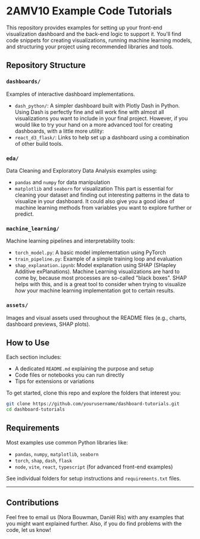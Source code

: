 # 2AMV10 Example Code Tutorials
This repository provides examples for setting up your front-end visualization dashboard and the back-end logic to support it. You'll find code snippets for creating visualizations, running machine learning models, and structuring your project using recommended libraries and tools.

## Repository Structure

### `dashboards/`
Examples of interactive dashboard implementations.

- `dash_python/`: A simpler dashboard built with Plotly Dash in Python. Using Dash is perfectly fine and will work fine with almost all visualizations you want to include in your final project. However, if you would like to try your hand on a more advanced tool for creating dashboards, with a little more utility:
- `react_d3_flask/`:  Links to help set up a dashboard using a combination of other build tools.

### `eda/`
Data Cleaning and Exploratory Data Analysis examples using:
- `pandas` and `numpy` for data manipulation
- `matplotlib` and `seaborn` for visualization
This part is essential for cleaning your dataset and finding out interesting patterns in the data to visualize in your dashboard. It could also give you a good idea of machine learning methods from variables you want to explore further or predict.

### `machine_learning/`
Machine learning pipelines and interpretability tools:
- `torch_model.py`: A basic model implementation using PyTorch
- `train_pipeline.py`: Example of a simple training loop and evaluation
- `shap_explanation.ipynb`: Model explanation using SHAP (SHapley Additive exPlanations). Machine Learning visualizations are hard to come by, because most processes are so-called "black boxes". SHAP helps with this, and is a great tool to consider when trying to visualize *how* your machine learning implementation got to certain results.

### `assets/`
Images and visual assets used throughout the README files (e.g., charts, dashboard previews, SHAP plots).


## How to Use

Each section includes:
- A dedicated `README.md` explaining the purpose and setup
- Code files or notebooks you can run directly
- Tips for extensions or variations

To get started, clone this repo and explore the folders that interest you:
```bash
git clone https://github.com/yourusername/dashboard-tutorials.git
cd dashboard-tutorials
```

## Requirements

Most examples use common Python libraries like:
- `pandas`, `numpy`, `matplotlib`, `seaborn`
- `torch`, `shap`, `dash`, `flask`
- `node`, `vite`, `react`, `typescript` (for advanced front-end examples)

See individual folders for setup instructions and `requirements.txt` files.

---

## Contributions

Feel free to email us (Nora Bouwman, Daniël Ris) with any examples that you might want explained further. Also, if you do find problems with the code, let us know!
